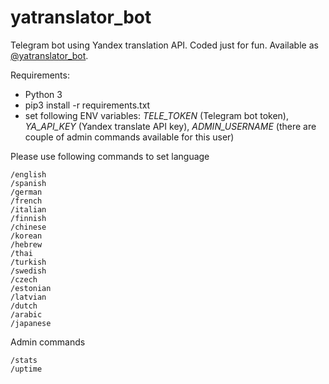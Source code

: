 # yatranslator_bot
Telegram bot using Yandex translation API. Coded just for fun. Available as [@yatranslator_bot](https://t.me/yatranslator_bot).

Requirements:
* Python 3
* pip3 install -r requirements.txt
* set following ENV variables: *TELE_TOKEN* (Telegram bot token), *YA_API_KEY* (Yandex translate API key), *ADMIN_USERNAME* (there are couple of admin commands available for this user)

Please use following commands to set language
```
/english
/spanish
/german
/french
/italian
/finnish
/chinese
/korean
/hebrew
/thai
/turkish
/swedish
/czech
/estonian
/latvian
/dutch
/arabic
/japanese
```

Admin commands
```
/stats
/uptime
```
